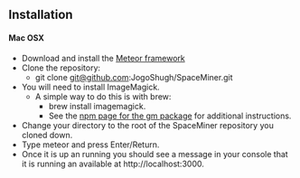 ## Installation

#### Mac OSX
* Download and install the [Meteor framework](https://www.meteor.com/)
* Clone the repository:
   * git clone git@github.com:JogoShugh/SpaceMiner.git
* You will need to install ImageMagick.
   * A simple way to do this is with brew:
      * brew install imagemagick. 
      * See the [npm page for the gm package](https://www.npmjs.com/package/gm) for additional instructions.
* Change your directory to the root of the SpaceMiner repository you cloned down.
* Type meteor and press Enter/Return.
* Once it is up an running you should see a message in your console that it is running an available at http://localhost:3000.

